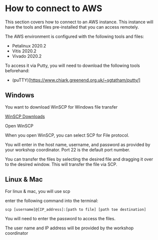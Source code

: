 # How to connect to AWS

This section covers how to connect to an AWS instance. This instance will have the tools and files pre-installed that you can access remotely.

The AWS environment is configured with the following tools and files:
 -  Petalinux 2020.2
 -  Vitis 2020.2
 -  Vivado 2020.2 

To access it via Putty, you will need to download the following tools beforehand: 
- (puTTY)[https://www.chiark.greenend.org.uk/~sgtatham/putty/]


## Windows
You want to download WinSCP for Windows file transfer

[WinSCP Downloads](https://winscp.net/eng/download.php)


Open WinSCP

When you open WinSCP, you can select SCP for File protocol. 

You will enter in the host name, username, and password as provided by your workshop coordinator. Port 22 is the default port number.

You can transfer the files by selecting the desired file and dragging it over to the desired window. This will transfer the file via SCP.

## Linux & Mac
For linux & mac, you will use scp

enter the following command into the terminal: 
```
scp [username]@[IP_address]:[path to file] [path toe destination]
```
You will need to enter the password to access the files.

The user name and IP address will be provided by the workshop coordinator

